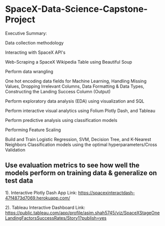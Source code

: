 # SpaceX-Data-Science-Capstone-Project
Executive Summary:​

Data collection methodology​

Interacting with SpaceX API's​

Web-Scraping a SpaceX Wikipedia Table using Beautiful Soup ​

Perform data wrangling​

One hot encoding data fields for Machine Learning, Handling Missing Values, Dropping Irrelevant Columns, Data Formatting & Data Types, Constructing the Landing Success Column (Output)​

Perform exploratory data analysis (EDA) using visualization and SQL​

Perform interactive visual analytics using Folium Plotly Dash​, and Tableau

Perform predictive analysis using classification models​

Performing Feature Scaling​

 Build and Train Logistic Regression, SVM, Decision Tree, and K-Nearest Neighbors Classification models using the optimal hyperparameters/Cross Validation ​

Use evaluation metrics to see how well the models perform on training data & generalize on test data 
---------------------------------------------------------------------------------------

1). Interactive Plotly Dash App Link: https://spacexinteractdash-47f4873d7069.herokuapp.com/ 

2). Tableau Interactive Dashboard Link:  https://public.tableau.com/app/profile/asim.shah5745/viz/SpaceXStageOneLandingFactorsSuccessRates/Story1?publish=yes
